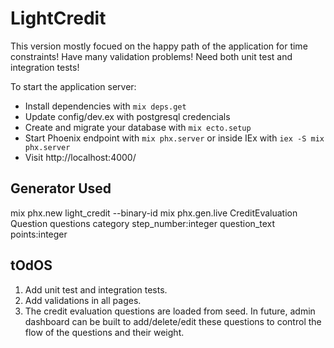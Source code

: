 # LightCredit

This version mostly focued on the happy path of the application for time constraints!
Have many validation problems! Need both unit test and integration tests!

To start the application server:

  * Install dependencies with `mix deps.get`
  * Update config/dev.ex with postgresql credencials
  * Create and migrate your database with `mix ecto.setup`
  * Start Phoenix endpoint with `mix phx.server` or inside IEx with `iex -S mix phx.server`
  * Visit http://localhost:4000/


## Generator Used
mix phx.new light_credit --binary-id
mix phx.gen.live CreditEvaluation Question questions category step_number:integer question_text points:integer

## tOdOS
1. Add unit test and integration tests.
2. Add validations in all pages.
3. The credit evaluation questions are loaded from seed. In future, admin dashboard can be built to add/delete/edit these questions
   to control the flow of the questions and their weight.